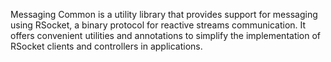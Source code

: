 Messaging Common is a utility library that provides support for messaging using RSocket, a binary protocol for reactive streams communication. 
It offers convenient utilities and annotations to simplify the implementation of RSocket clients and controllers in applications.

